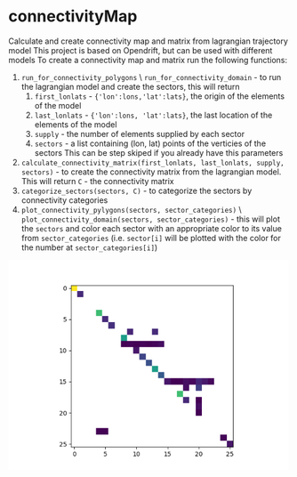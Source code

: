 # connectivityMap
Calculate and create connectivity map and matrix from lagrangian trajectory model
This project is based on Opendrift, but can be used with different models
To create a connectivity map and matrix run the following functions:
1. `run_for_connectivity_polygons` \ `run_for_connectivity_domain` - to run the lagrangian model and create the sectors, this will return 
    1. `first_lonlats` - `{'lon':lons,'lat':lats}`, the origin of the elements of the model
    2. `last_lonlats` - `{'lon':lons, 'lat':lats}`, the last location of the elements of the model
    3. `supply` - the number of elements supplied by each sector
    4. `sectors` - a list containing (lon, lat) points of the verticies of the sectors
  This can be step skiped if you already have this parameters
2. `calculate_connectivity_matrix(first_lonlats, last_lonlats, supply, sectors)` - to create the connectivity matrix from the lagrangian model. This will return `C` - the connectivity matrix
3. `categorize_sectors(sectors, C)` - to categorize the sectors by connectivity categories
4. `plot_connectivity_pylygons(sectors, sector_categories)` \ `plot_connectivity_domain(sectors, sector_categories)` - this will plot the `sectors` and color each sector with an appropriate color to its value from `sector_categories` (i.e. `sector[i]` will be plotted with the color for the number at `sector_categories[i]`)

![connectivity matrix](https://github.com/yoelbassin/connectivityMap/blob/master/data/pictures/connectivity_matrix.png?raw=true)



